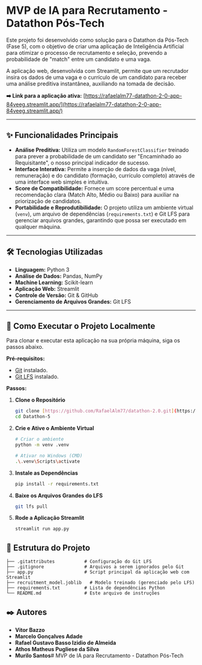 # MVP de IA para Recrutamento - Datathon Pós-Tech

Este projeto foi desenvolvido como solução para o Datathon da Pós-Tech (Fase 5), com o objetivo de criar uma aplicação de Inteligência Artificial para otimizar o processo de recrutamento e seleção, prevendo a probabilidade de "match" entre um candidato e uma vaga.

A aplicação web, desenvolvida com Streamlit, permite que um recrutador insira os dados de uma vaga e o currículo de um candidato para receber uma análise preditiva instantânea, auxiliando na tomada de decisão.

**➡️ Link para a aplicação ativa:** [https://rafaelalm77-datathon-2-0-app-84veeg.streamlit.app/](https://rafaelalm77-datathon-2-0-app-84veeg.streamlit.app/)

---

## ✨ Funcionalidades Principais

* **Análise Preditiva:** Utiliza um modelo `RandomForestClassifier` treinado para prever a probabilidade de um candidato ser "Encaminhado ao Requisitante", o nosso principal indicador de sucesso.
* **Interface Interativa:** Permite a inserção de dados da vaga (nível, remuneração) e do candidato (formação, currículo completo) através de uma interface web simples e intuitiva.
* **Score de Compatibilidade:** Fornece um score percentual e uma recomendação clara (Match Alto, Médio ou Baixo) para auxiliar na priorização de candidatos.
* **Portabilidade e Reprodutibilidade:** O projeto utiliza um ambiente virtual (`venv`), um arquivo de dependências (`requirements.txt`) e Git LFS para gerenciar arquivos grandes, garantindo que possa ser executado em qualquer máquina.

---

## 🛠️ Tecnologias Utilizadas

* **Linguagem:** Python 3
* **Análise de Dados:** Pandas, NumPy
* **Machine Learning:** Scikit-learn
* **Aplicação Web:** Streamlit
* **Controle de Versão:** Git & GitHub
* **Gerenciamento de Arquivos Grandes:** Git LFS

---

## 🚀 Como Executar o Projeto Localmente

Para clonar e executar esta aplicação na sua própria máquina, siga os passos abaixo.

**Pré-requisitos:**
* [Git](https://git-scm.com/downloads) instalado.
* [Git LFS](https://git-lfs.github.com/) instalado.

**Passos:**

1.  **Clone o Repositório**
    ```bash
    git clone [https://github.com/RafaelAlm77/datathon-2.0.git](https://github.com/RafaelAlm77/datathon-2.0.git)
    cd Datathon-5
    ```

2.  **Crie e Ative o Ambiente Virtual**
    ```bash
    # Criar o ambiente
    python -m venv .venv

    # Ativar no Windows (CMD)
    .\.venv\Scripts\activate
    ```

3.  **Instale as Dependências**
    ```bash
    pip install -r requirements.txt
    ```

4.  **Baixe os Arquivos Grandes do LFS**
    ```bash
    git lfs pull
    ```

5.  **Rode a Aplicação Streamlit**
    ```bash
    streamlit run app.py
    ```



## 📁 Estrutura do Projeto
```
├── .gitattributes           # Configuração do Git LFS
├── .gitignore               # Arquivos a serem ignorados pelo Git
├── app.py                   # Script principal da aplicação web com Streamlit
├── recruitment_model.joblib   # Modelo treinado (gerenciado pelo LFS)
├── requirements.txt         # Lista de dependências Python
└── README.md                # Este arquivo de instruções
```




## ✒️ Autores

* **Vitor Bazzo**
* **Marcelo Gonçalves Adade**
* **Rafael Gustavo Basso Izidio de Almeida**
* **Athos Matheus Pugliese da Silva**
* **Murilo Santos**# MVP de IA para Recrutamento - Datathon Pós-Tech
